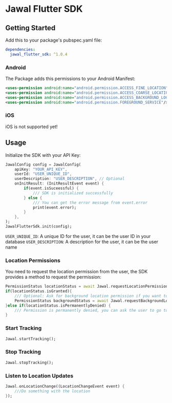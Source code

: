 # Jawal Flutter SDK

## Getting Started

Add this to your package's pubspec.yaml file:

```yaml
dependencies:
  jawal_flutter_sdk: ^1.0.4
```

### Android

The Package adds this permissions to your Android Manifest:

```xml
<uses-permission android:name="android.permission.ACCESS_FINE_LOCATION"/>
<uses-permission android:name="android.permission.ACCESS_COARSE_LOCATION"/>
<uses-permission android:name="android.permission.ACCESS_BACKGROUND_LOCATION"/>
<uses-permission android:name="android.permission.FOREGROUND_SERVICE"/>
```

### iOS

iOS is not supported yet!

## Usage

Initialize the SDK with your API Key:

```dart
JawalConfig config = JawalConfig(
    apiKey: "YOUR_API_KEY",
    userId: "USER_UNIQUE_ID", 
    userDescription: "USER_DESCRIPTION", // Optional
    onInitResult: (InitResultEvent event) {
        if(event.isSuceessful) {
            /// SDK is initialized successfully
        } else {
            /// You can get the error message from event.error
            print(event.error);
        }
    },
);
JawalFlutterSdk.init(config);
```

`USER_UNIQUE_ID`: A unique ID for the user, it can be the user ID in your database
`USER_DESCRIPTION`: A description for the user, it can be the user name

### Location Permissions

You need to request the location permission from the user, the SDK provides a method to request the permission:

```dart
PermissionStatus locationStatus = await Jawal.requestLocationPermission();
if(locationStatus.isGranted){
    /// Optional: Ask for background location permission if you want to keep tracking while the app is in background
    PermissionStatus backgroundStatus = await Jawal.requestBackgroundLocationPermission();
}else if(locationStatus.isPermanentlyDenied) {
    /// Permission is permanently denied, you can ask the user to go to the settings and enable the permission
}
```

### Start Tracking

```dart
Jawal.startTracking();
```

### Stop Tracking

```dart
Jawal.stopTracking();
```

### Listen to Location Updates

```dart
Jawal.onLocationChange((LocationChangeEvent event) {
    ///Do something with the location
});
```
